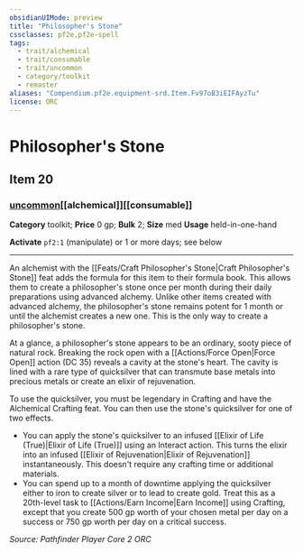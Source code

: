 ```yaml
---
obsidianUIMode: preview
title: "Philosopher's Stone"
cssclasses: pf2e,pf2e-spell
tags:
  - trait/alchemical
  - trait/consumable
  - trait/uncommon
  - category/toolkit
  - remaster
aliases: "Compendium.pf2e.equipment-srd.Item.Fv97oB3iEIFAyzTu"
license: ORC
---
```

# Philosopher's Stone
## Item 20
### [uncommon](uncommon "Uncommon Rarity Trait")[[alchemical]][[consumable]]

**Category** toolkit; 
**Price** 0 gp; 
**Bulk** 2; **Size** med
**Usage** held-in-one-hand

**Activate** `pf2:1` (manipulate) or 1 or more days; see below

* * *

An alchemist with the [[Feats/Craft Philosopher's Stone|Craft Philosopher's Stone]] feat adds the formula for this item to their formula book. This allows them to create a philosopher's stone once per month during their daily preparations using advanced alchemy. Unlike other items created with advanced alchemy, the philosopher's stone remains potent for 1 month or until the alchemist creates a new one. This is the only way to create a philosopher's stone.

At a glance, a philosopher's stone appears to be an ordinary, sooty piece of natural rock. Breaking the rock open with a [[Actions/Force Open|Force Open]] action (DC 35) reveals a cavity at the stone's heart. The cavity is lined with a rare type of quicksilver that can transmute base metals into precious metals or create an elixir of rejuvenation.

To use the quicksilver, you must be legendary in Crafting and have the Alchemical Crafting feat. You can then use the stone's quicksilver for one of two effects.

*   You can apply the stone's quicksilver to an infused [[Elixir of Life (True)|Elixir of Life (True)]] using an Interact action. This turns the elixir into an infused [[Elixir of Rejuvenation|Elixir of Rejuvenation]] instantaneously. This doesn't require any crafting time or additional materials.
*   You can spend up to a month of downtime applying the quicksilver either to iron to create silver or to lead to create gold. Treat this as a 20th-level task to [[Actions/Earn Income|Earn Income]] using Crafting, except that you create 500 gp worth of your chosen metal per day on a success or 750 gp worth per day on a critical success.

*Source: Pathfinder Player Core 2*
*ORC*